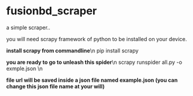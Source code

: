 # fusionbd_scraper
a simple scraper..

you will need scrapy framework of python to be installed on your device.

**install scrapy from commandline**\n
pip install scrapy 

**you are ready to go to unleash this spider**\n
scrapy runspider all.py -o exmple.json \n

**file url will be saved inside a json file named example.json (you can change this json file name at your will)**
